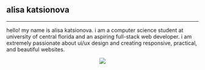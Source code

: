## alisa katsionova
---
hello! my name is alisa katsionova. i am a computer science student at university of central florida and an aspiring full-stack web developer. i am extremely passionate about ui/ux design and creating responsive, practical, and beautiful websites.

<p align="center">
  <img src="https://github-readme-stats.vercel.app/api/top-langs/?username=AlisaK13003&layout=compact&title_color=ffffff&text_color=ffffff&bg_color=9E9E9E&hide_border=true"/>
</p>
